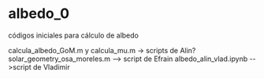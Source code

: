 # albedo_0
códigos iniciales para cálculo de albedo

calcula_albedo_GoM.m y calcula_mu.m -> scripts de Alin?
solar_geometry_osa_moreles.m --> script de Efrain
albedo_alin_vlad.ipynb -->script de Vladimir
